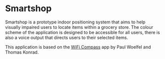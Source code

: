 # Smartshop

Smartshop is a prototype indoor positioning system that aims to help visually impaired users to locate items within a grocery store. The colour scheme of the application is designed to be accessible for all users, there is also a voice output that directs users to their selected items. 

This application is based on the <a href="https://github.com/r00tat/wificompass">WiFi Compass</a> app by Paul Woelfel and Thomas Konrad.

